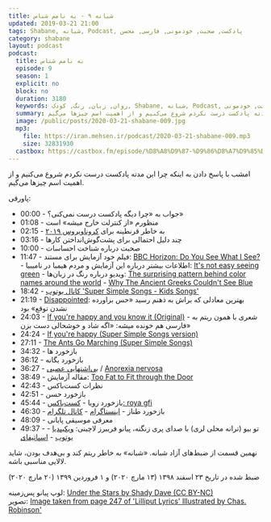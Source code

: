 ```yaml
---
title: شبانه ۹ - به نامم شناس
updated: 2019-03-21 21:00
tags: Shabane, شبانه, Podcast, پادکست, صحبت, خودمونی, فارسی, محسن
category: shabane
layout: podcast
podcast:
  title: به نامم شناس
  episode: 9
  season: 1
  explicit: no
  block: no
  duration: 3180
  keywords: روان, زبان, رنگ, کودک, Shabane, شبانه, Podcast, پادکست, صحبت, خودمونی 
  summary: امشب با پاسخ دادن به اینکه چرا این مدته پادکست درست نکردم شروع می‌کنیم و از اهمیت اسم چیزها می‌گیم.
  image: /public/posts/2020-03-21-shabane-009.jpg
  mp3: 
    file: https://iran.mehsen.ir/podcast/2020-03-21-shabane-009.mp3
    size: 32831930
  castbox: https://castbox.fm/episode/%D8%A8%D9%87-%D9%86%D8%A7%D9%85%D9%85-%D8%B4%D9%86%D8%A7%D8%B3-id2455693-id242600964
---
```

امشب با پاسخ دادن به اینکه چرا این مدته پادکست درست نکردم شروع می‌کنیم و از اهمیت اسم چیزها می‌گیم.

<!--more-->

پاورقی:

* 00:00 - جواب به «چرا دیگه پادکست درست نمی‌کنی؟»
* 01:08 - منظورم «از کنترلت خارج میشه» است
* 02:15 - به خاطر قرنطینه برای [کروناویروس ۲۰۱۹](https://fa.wikipedia.org/wiki/%D8%A8%DB%8C%D9%85%D8%A7%D8%B1%DB%8C_%DA%A9%D8%B1%D9%88%D9%86%D8%A7%D9%88%DB%8C%D8%B1%D9%88%D8%B3_%DB%B2%DB%B0%DB%B1%DB%B9)
* 03:16 - چند دلیل احتمالی برای پشت‌گوش‌انداختن کارها
* 10:00 - صحبت درباره شناخت احساسات
* 11:47 - فیلم خود آزمایش برای مستند: [BBC Horizon: Do You See What I See?](https://www.bbc.co.uk/programmes/b013c8tb) - اطلاعات بیشتر درباره این آزمایش و مردم هیمبا در نامیبیا: [It's not easy seeing green](https://languagelog.ldc.upenn.edu/nll/?p=17970) - ویدیو درباره رنگ در زبان‌ها: [The surprising pattern behind color names around the world](https://www.youtube.com/watch?v=gMqZR3pqMjg) - [Why The Ancient Greeks Couldn't See Blue](https://www.youtube.com/watch?v=D1-WuBbVe2E)
* 18:42 - [کانال یوتوب 'Super Simple Songs - Kids Songs'](https://www.youtube.com/channel/UCLsooMJoIpl_7ux2jvdPB-Q)
* 21:19 - [Disappointed](https://www.merriam-webster.com/dictionary/disappointed): بهترین معادلی که براش به ذهنم رسید «حس براورده نشدن توقع» بود
* 24:03 - [If you're happy and you know it (Original)](https://www.youtube.com/watch?v=71hqRT9U0wg) - شعری با همون ریتم به فارسی هم خونده میشه: «اگه شاد و خوشحالی دست بزن»
* 24:24 - [If you're happy (Super Simple Songs version)](https://www.youtube.com/watch?v=l4WNrvVjiTw)
* 27:11 - [The Ants Go Marching (Super Simple Songs)](https://www.youtube.com/watch?v=2S__fbCGwOM)
* 34:32 - بازخورد ها
* 36:12 - بازخورد یگانه
* 36:27 - [بی‌اشتهایی عصبی](https://fa.wikipedia.org/wiki/%D8%A8%DB%8C%E2%80%8C%D8%A7%D8%B4%D8%AA%D9%87%D8%A7%DB%8C%DB%8C_%D8%B9%D8%B5%D8%A8%DB%8C) / [Anorexia nervosa](https://en.wikipedia.org/wiki/Anorexia_nervosa)
* 38:49 - مقاله آزمایش: [Too Fat to Fit through the Door](https://journals.plos.org/plosone/article?id=10.1371/journal.pone.0064602)
* 42:43 - نظرات کست‌باکس
* 42:51 - بازخورد حسن
* 45:44 - بازخورد رویا - [کست‌باکس: roya gfi](https://castbox.fm/vua/14366676)
* 46:30 - بازخورد طناز - [اینستاگرام](https://www.instagram.com/tannziiiii/) - [کانال تلگرام](https://t.me/shinnotes)
* 48:09 - معرفی موسیقی پایانی
* 49:37 - تو بیو (ترانه محلی لری) با صدای پری زنگنه، پیانو فریبرز لاچینی: [ویکیپدیا](https://fa.wikipedia.org/wiki/%D8%AA%D9%88_%D8%A8%DB%8C%D9%88) - [یوتوب](https://www.youtube.com/watch?v=XXu4Y9AUpJA&list=PLflfic2qZOnFwXMG_kqBzkzPgFyC8EMqy&index=5&t=0s) - [اسپاتیفای](https://open.spotify.com/track/5lhjaWbWZMn0GzNAYldgFN)


نهمین قسمت از ضبط‌های آزاد شبانه. «شبانه» به خاطر ریتم کند و بی‌هدف بودن، شاید لالایی مناسبی باشه.

ضبط شده در تاریخ ۲۳ اسفند ۱۳۹۸ (۱۳ مارچ ۲۰۲۰) و ۱ فروردین ۱۳۹۹ (۲۰ مارچ ۲۰۲۰)

لوپ پیانو پس‌زمینه: [Under the Stars by Shady Dave (CC BY-NC)](https://freesound.org/people/ShadyDave/sounds/325108/)  
تصویر: [Image taken from page 247 of 'Lilliput Lyrics' Illustrated by Chas. Robinson'](https://www.flickr.com/photos/britishlibrary/11169835526/)
